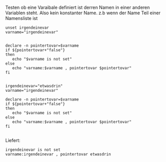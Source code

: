 
Testen ob eine Varaibale definiert ist derren Namen in einer anderen Variablen steht.
Also kein konstanter Name. z.b wenn der Name Teil einer Namensliste ist

```
unset irgendeinevar
varname="irgendeinevar"


declare -n pointertovar=$varname
if ${pointertovar+"false"}
then
   echo "$varname is not set"
else
   echo "varname:$varname , pointertovar $pointertovar"
fi


irgendeinevar="etwasdrin"
varname="irgendeinevar"

declare -n pointertovar=$varname
if ${pointertovar+"false"}
then
   echo "$varname is not set"
else
   echo "varname:$varname , pointertovar $pointertovar"
fi


```
Liefert:
```
irgendeinevar is not set
varname:irgendeinevar , pointertovar etwasdrin
```

